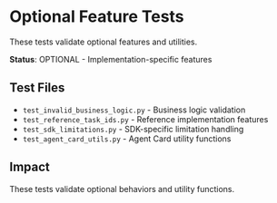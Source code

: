 # Optional Feature Tests

These tests validate optional features and utilities.

**Status**: OPTIONAL - Implementation-specific features

## Test Files
- `test_invalid_business_logic.py` - Business logic validation
- `test_reference_task_ids.py` - Reference implementation features
- `test_sdk_limitations.py` - SDK-specific limitation handling
- `test_agent_card_utils.py` - Agent Card utility functions

## Impact
These tests validate optional behaviors and utility functions.
